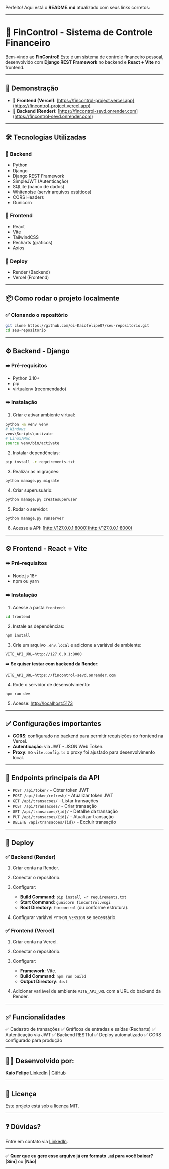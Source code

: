 Perfeito! Aqui está o **README.md** atualizado com seus links corretos:

---

# 🏦 FinControl - Sistema de Controle Financeiro

Bem-vindo ao **FinControl**!
Este é um sistema de controle financeiro pessoal, desenvolvido com **Django REST Framework** no backend e **React + Vite** no frontend.

---

## 🚀 **Demonstração**

* 🔗 **Frontend (Vercel)**: [https://fincontrol-project.vercel.app](https://fincontrol-project.vercel.app)
* 🔗 **Backend (Render)**: [https://fincontrol-sevd.onrender.com](https://fincontrol-sevd.onrender.com)

---

## 🛠️ **Tecnologias Utilizadas**

### 🔹 Backend

* Python
* Django
* Django REST Framework
* SimpleJWT (Autenticação)
* SQLite (banco de dados)
* Whitenoise (servir arquivos estáticos)
* CORS Headers
* Gunicorn

### 🔹 Frontend

* React
* Vite
* TailwindCSS
* Recharts (gráficos)
* Axios

### 🔹 Deploy

* Render (Backend)
* Vercel (Frontend)

---

## 📦 **Como rodar o projeto localmente**

### ✅ Clonando o repositório

```bash
git clone https://github.com/oi-Kaiofelipe07/seu-repositorio.git
cd seu-repositorio
```

---

## ⚙️ **Backend - Django**

### ➡️ Pré-requisitos

* Python 3.10+
* pip
* virtualenv (recomendado)

### ➡️ Instalação

1. Criar e ativar ambiente virtual:

```bash
python -m venv venv
# Windows
venv\Scripts\activate
# Linux/Mac
source venv/bin/activate
```

2. Instalar dependências:

```bash
pip install -r requirements.txt
```

3. Realizar as migrações:

```bash
python manage.py migrate
```

4. Criar superusuário:

```bash
python manage.py createsuperuser
```

5. Rodar o servidor:

```bash
python manage.py runserver
```

6. Acesse a API:
   [http://127.0.0.1:8000](http://127.0.0.1:8000)

---

## ⚙️ **Frontend - React + Vite**

### ➡️ Pré-requisitos

* Node.js 18+
* npm ou yarn

### ➡️ Instalação

1. Acesse a pasta `frontend`:

```bash
cd frontend
```

2. Instale as dependências:

```bash
npm install
```

3. Crie um arquivo `.env.local` e adicione a variável de ambiente:

```
VITE_API_URL=http://127.0.0.1:8000
```

➡️ **Se quiser testar com backend da Render**:

```
VITE_API_URL=https://fincontrol-sevd.onrender.com
```

4. Rode o servidor de desenvolvimento:

```bash
npm run dev
```

5. Acesse:
   [http://localhost:5173](http://localhost:5173)

---

## ✅ **Configurações importantes**

* **CORS**: configurado no backend para permitir requisições do frontend na Vercel.
* **Autenticação**: via JWT - JSON Web Token.
* **Proxy**: no `vite.config.ts` o proxy foi ajustado para desenvolvimento local.

---

## 📝 **Endpoints principais da API**

* `POST /api/token/` - Obter token JWT
* `POST /api/token/refresh/` - Atualizar token JWT
* `GET /api/transacoes/` - Listar transações
* `POST /api/transacoes/` - Criar transação
* `GET /api/transacoes/{id}/` - Detalhe da transação
* `PUT /api/transacoes/{id}/` - Atualizar transação
* `DELETE /api/transacoes/{id}/` - Excluir transação

---

## 📂 **Deploy**

### ✅ Backend (Render)

1. Criar conta na Render.
2. Conectar o repositório.
3. Configurar:

   * **Build Command**: `pip install -r requirements.txt`
   * **Start Command**: `gunicorn fincontrol.wsgi`
   * **Root Directory**: `fincontrol` (ou conforme estrutura).
4. Configurar variável `PYTHON_VERSION` se necessário.

### ✅ Frontend (Vercel)

1. Criar conta na Vercel.
2. Conectar o repositório.
3. Configurar:

   * **Framework**: Vite.
   * **Build Command**: `npm run build`
   * **Output Directory**: `dist`
4. Adicionar variável de ambiente `VITE_API_URL` com a URL do backend da Render.

---

## ✅ **Funcionalidades**

✅ Cadastro de transações
✅ Gráficos de entradas e saídas (Recharts)
✅ Autenticação via JWT
✅ Backend RESTful
✅ Deploy automatizado
✅ CORS configurado para produção

---

## 👨‍💻 **Desenvolvido por:**

**Kaio Felipe**
[LinkedIn](https://www.linkedin.com/in/kaiofelipee/) | [GitHub](https://github.com/oi-Kaiofelipe07)

---

## 📄 **Licença**

Este projeto está sob a licença MIT.

---

## ❓ **Dúvidas?**

Entre em contato via [LinkedIn](https://www.linkedin.com/in/kaiofelipee/).

---

✅ **Quer que eu gere esse arquivo já em formato `.md` para você baixar?**
**\[Sim]** ou **\[Não]**

